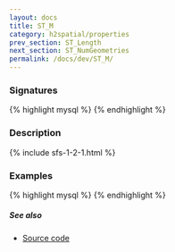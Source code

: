 ```yaml
---
layout: docs
title: ST_M
category: h2spatial/properties
prev_section: ST_Length
next_section: ST_NumGeometries
permalink: /docs/dev/ST_M/
---
```


### Signatures

{% highlight mysql %}
{% endhighlight %}

### Description



{% include sfs-1-2-1.html %}

### Examples

{% highlight mysql %}
{% endhighlight %}

##### See also

* [Source code](https://github.com/irstv/H2GIS/blob/master/h2spatial/src/main/java/org/h2gis/h2spatial/internal/function/spatial/properties/ST_M.java)
